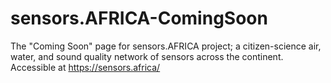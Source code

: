 # sensors.AFRICA-ComingSoon
The "Coming Soon" page for sensors.AFRICA project; a citizen-science air, water, and sound quality network of sensors across the continent. Accessible at https://sensors.africa/
